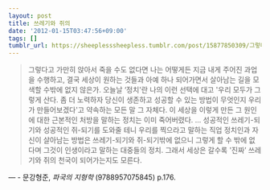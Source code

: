 ```yaml
---
layout: post
title: 쓰레기와 쥐의
date: '2012-01-15T03:47:56+09:00'
tags: []
tumblr_url: https://sheeplesssheepless.tumblr.com/post/15877850309/그렇다고-가만히-앉아서-죽을-수도-없다면-나는-어떻게든-지금-내게-주어진-과업을-수행하고
---
```

> 그렇다고 가만히 앉아서 죽을 수도 없다면 나는 어떻게든 지금 내게 주어진 과업을 수행하고, 결국 세상이 원하는 것들과 아예 하나 되어가면서 살아남는 길을 모색할 수밖에 없지 않은가. 오늘날 ‘정치'란 나의 이런 선택에 대고 '우리 모두가 그렇게 산다. 좀 더 노력하자 당신이 생존하고 성공할 수 있는 방법이 무엇인지 우리가 만들어보겠다'고 약속하는 모든 말 그 자체다. 이 세상을 이렇게 만든 그 원인에 대한 근본적인 처방을 말하는 정치는 이미 죽어버렸다. … 성공적인 쓰레기-되기와 성공적인 쥐-되기를 도와줄 테니 우리를 찍으라고 말하는 직업 정치인과 자신이 살아남는 방법은 쓰레기-되기와 쥐-되기밖에 없으니 그렇게 할 수 밖에 없다며 그것이 인생이라고 말하는 대중들의 정치. 그래서 세상은 갈수록 '진짜’ 쓰레기와 쥐의 천국이 되어가는지도 모른다.

—&nbsp;- 문강형준, _파국의 지형학_&nbsp;(9788957075845) p.176.
